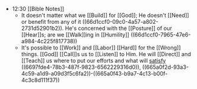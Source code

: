 - 12:30 [[Bible Notes]]
	- It doesn't matter what we [[Build]] for [[God]]; He doesn't [[Need]] or benefit from any of it ((66d1ccf0-09c0-4a57-a802-2731d52901b2)). He's concerned with the [[Posture]] of our [[Hear]]s; are we [[Walk]]ing in [[Humility]] ((66d1ccf0-7965-47e6-a984-4c225f817738))
	- It's possible to [[Work]] and [[Labor]] [[Hard]] for the [[Wrong]] things. [[God]] [[Call]]s us to [[Listen]] to Him. He will [[Direct]] and [[Teach]] us where to put our efforts and what will [satisfy]([[Satisfied]]) ((6697fde4-78b3-487f-9823-6562229316d0)), ((665a0f2d-93a3-4c59-a1d9-a09d3f5c6fa2))\-((665a0f43-b9a7-4c13-b00f-4c3c8d111f37))